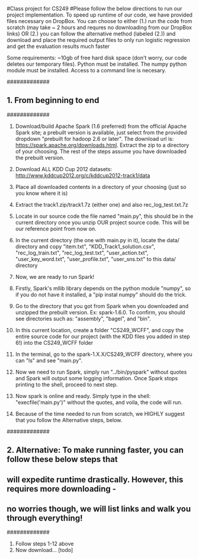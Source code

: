 #Class project for CS249
#Please follow the below directions to run our project implementation. To speed
up runtime of our code, we have provided files necessary on DropBox. You can 
choose to either (1.) run the code from scratch (may take ~ 2 hours and requres
no downloading from our DropBox links) OR (2.) you can follow the alternative 
method (labeled (2.)) and download and place the required output files to only 
run logistic regression and get the evaluation results much faster

Some requirements:
~10gb of free hard disk space (don't worry, our code deletes our temporary files).
Python must be installed.
The numpy python module must be installed.
Access to a command line is necesary.


############# 
## 1. From beginning to end
#############

1. Download/build Apache Spark (1.6 preferred) from the official Apache Spark site; a prebuilt
version is available, just select from the provided dropdown "prebuilt for hadoop 2.6 or later".
The download url is: https://spark.apache.org/downloads.html. Extract the zip to a directory
of your choosing. The rest of the steps assume you have downloaded the prebuilt version.

2. Download ALL KDD Cup 2012 datasets: http://www.kddcup2012.org/c/kddcup2012-track1/data

3. Place all downloaded contents in a directory of your choosing (just so you know where it is)

4. Extract the track1.zip/track1.7z (either one) and also rec_log_test.txt.7z

5. Locate in our source code the file named "main.py", this should be in the current 
directory once you unzip OUR project source code. This will be our reference point from now on.

6. In the current directory (the one with main.py in it), locate the data/ directory and copy
"item.txt", "KDD_Track1_solution.csv", "rec_log_train.txt", "rec_log_test.txt", "user_action.txt",
"user_key_word.txt", "user_profile.txt", "user_sns.txt" to this data/ directory

7. Now, we are ready to run Spark!

8. Firstly, Spark's mllib library depends on the python module "numpy", so if you
do not have it installed, a "pip instal numpy" should do the trick.

9. Go to the directory that you got from Spark when you downloaded and unzipped
the prebuilt version. Ex: spark-1.6.0. To confirm, you should see directories such 
as: "assembly", "bagel", and "bin".

10. In this current location, create a folder "CS249_WCFF", and copy the entire
source code for our project (with the KDD files you added in step 6!) into
the CS249_WCFF folder

11. In the terminal, go to the spark-1.X.X/CS249_WCFF directory, where you can
"ls" and see "main.py".

12. Now we need to run Spark, simply run "../bin/pyspark" without quotes and Spark will output
some logging information. Once Spark stops printing to the shell, proceed to next
step.

13. Now spark is online and ready. Simply type in the shell: "execfile('main.py')"
without the quotes, and voila, the code will run.

14. Because of the time needed to run from scratch, we HIGHLY suggest that you
follow the Alternative steps, below.


############# 
## 2. Alternative: To make running faster, you can follow these below steps that
## will expedite runtime drastically. However, this requires more downloading - 
## no worries though, we will list links and walk you through everything!
#############

1. Follow steps 1-12 above
2. Now download... [todo]



